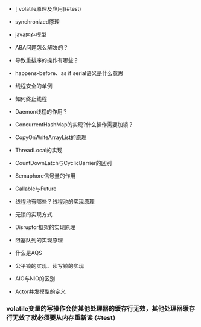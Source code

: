 

* \[ volatile原理及应用\]\(\#test\)
* synchronized原理

* java内存模型
* ABA问题怎么解决的？
* 导致重排序的操作有哪些？
* happens-before、as if serial语义是什么意思
* 线程安全的单例
* 如何终止线程
* Daemon线程的作用？
* ConcurrentHashMap的实现?什么操作需要加锁？
* CopyOnWriteArrayList的原理
* ThreadLocal的实现
* CountDownLatch与CyclicBarrier的区别
* Semaphore信号量的作用
* Callable与Future
* 线程池有哪些？线程池的实现原理
* 无锁的实现方式
* Disruptor框架的实现原理
* 阻塞队列的实现原理
* 什么是AQS
* 公平锁的实现、读写锁的实现
* AIO与NIO的区别
* Actor并发模型的定义

### volatile变量的写操作会使其他处理器的缓存行无效，其他处理器缓存行无效了就必须要从内存重新读 {#test}









